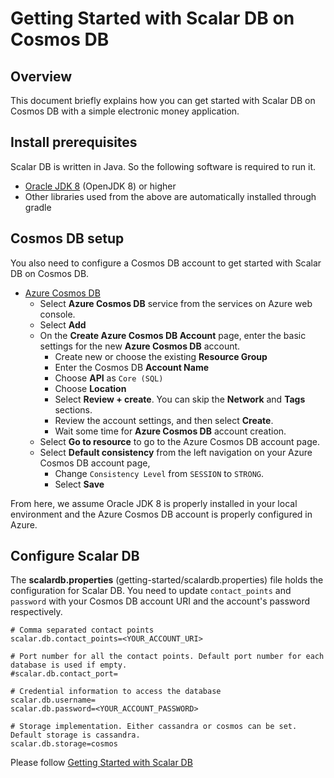 # Getting Started with Scalar DB on Cosmos DB

## Overview
This document briefly explains how you can get started with Scalar DB on Cosmos DB with a simple electronic money application.

## Install prerequisites

Scalar DB is written in Java. So the following software is required to run it.

* [Oracle JDK 8](https://www.oracle.com/technetwork/java/javase/downloads/jdk8-downloads-2133151.html) (OpenJDK 8) or higher
* Other libraries used from the above are automatically installed through gradle

## Cosmos DB setup
You also need to configure a Cosmos DB account to get started with Scalar DB on Cosmos DB.

* [Azure Cosmos DB](https://docs.microsoft.com/en-us/azure/cosmos-db/introduction)
    * Select **Azure Cosmos DB** service from the services on Azure web console.
    * Select **Add**
    * On the **Create Azure Cosmos DB Account** page, enter the basic settings for the new **Azure Cosmos DB** account.
        * Create new or choose the existing **Resource Group**
        * Enter the Cosmos DB **Account Name**
        * Choose **API** as `Core (SQL)`
        * Choose **Location**
        * Select **Review + create**. You can skip the **Network** and **Tags** sections.
        * Review the account settings, and then select **Create**.
        *  Wait some time for **Azure Cosmos DB** account creation.
    * Select **Go to resource** to go to the Azure Cosmos DB account page.
    * Select **Default consistency** from the left navigation on your Azure Cosmos DB account page,
        * Change `Consistency Level` from `SESSION` to `STRONG`.
        * Select **Save**
        
From here, we assume Oracle JDK 8 is properly installed in your local environment and the Azure Cosmos DB account is properly configured in Azure.

## Configure Scalar DB
    
The **scalardb.properties** (getting-started/scalardb.properties) file holds the configuration for Scalar DB. You need to update `contact_points` and `password` with your Cosmos DB account URI and the account's password respectively.
    
```
# Comma separated contact points
scalar.db.contact_points=<YOUR_ACCOUNT_URI>

# Port number for all the contact points. Default port number for each database is used if empty.
#scalar.db.contact_port=

# Credential information to access the database
scalar.db.username=
scalar.db.password=<YOUR_ACCOUNT_PASSWORD>

# Storage implementation. Either cassandra or cosmos can be set. Default storage is cassandra.
scalar.db.storage=cosmos
```

Please follow [Getting Started with Scalar DB](getting-started-with-scalardb.md)
